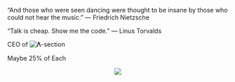 “And those who were seen dancing were thought to be insane by those who could not hear the music.”
― Friedrich Nietzsche

“Talk is cheap. Show me the code.”
― Linus Torvalds

CEO of ![𝚲-section](https://github.com/user-attachments/assets/978a5683-42da-4447-a6c2-5c39ae504689)





Maybe 25% of Each

<p align="center">
  <a href="https://skillicons.dev">
    <img src="https://skillicons.dev/icons?i=html,css,js,mysql,php,react,next,nodejs,git,github,stackoverflow,ansible,arduino,bash,blender,c,cs,cpp,clojure,cmake,css,debian,docker,figma,gmail,graphql,gtk,haskell,heroku,kali,kotlin,kubernetes,linux,lua,md,matlab,mysql,nextjs,netlify,nginx,nix,npm,obsidian,octave,perl,ps,ai,powershell,py,pytorch,qt,r,rails,ruby,regex,replit,rust,sqlite,sublime,solidity,svg,symfony,tensorflow,twitter,ubuntu,unity,vercel,vim,vscode,vue,vscodium,wasm,windows,sklearn,redux,prisma,graphql,exlixir" />
  </a>
</p>

<!-- <a href='https://ko-fi.com/Q5Q860KQ2' target='_blank'><img height='36' style='border:0px;height:36px;' src='https://cdn.ko-fi.com/cdn/kofi1.png?v=3' border='0' alt='Buy Me a Coffee at ko-fi.com' />

<!---
Lemniscate-SHA-256/Lemniscate-SHA-256 is a ✨ special ✨ repository because its `README.md` (this file) appears on your GitHub profile.
You can click the Preview link to take a look at your changes.
--->
